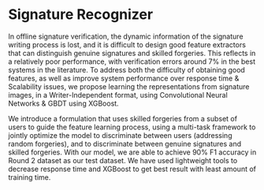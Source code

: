 # Signature Recognizer

In offline signature verification, the dynamic information of the signature writing process is lost, and it is difficult to design good feature extractors that can distinguish genuine signatures and skilled forgeries. This reflects in a relatively poor performance, with verification errors around 7% in the best systems in the literature. To address both the difficulty of obtaining good features, as well as improve system performance over response time & Scalability issues, we propose learning the representations from signature images, in a Writer-Independent format, using Convolutional Neural Networks & GBDT using XGBoost. 

We introduce a formulation that uses skilled forgeries from a subset of users to guide the feature learning process, using a multi-task framework to jointly optimize the model to discriminate between users (addressing random forgeries), and to discriminate between genuine signatures and skilled forgeries. With our model, we are able to achieve 90% F1 accuracy in  Round 2 dataset as our test dataset. We have used lightweight tools to decrease response time and XGBoost to get best result with least amount of training time.
